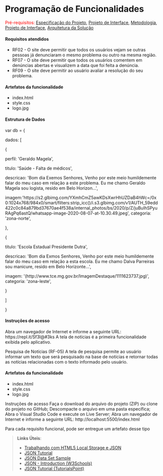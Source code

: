 # Programação de Funcionalidades

<span style="color:red">Pré-requisitos: <a href="2-Especificação do Projeto.md"> Especificação do Projeto</a></span>, <a href="3-Projeto de Interface.md"> Projeto de Interface</a>, <a href="4-Metodologia.md"> Metodologia</a>, <a href="3-Projeto de Interface.md"> Projeto de Interface</a>, <a href="5-Arquitetura da Solução.md"> Arquitetura da Solução</a>

  

<h4>Requisitos atendidos</h4>
<ul>
<li>RF02 -  O site deve permitir que todos os usuários vejam se outras  pessoas já denunciaram o mesmo problema ou outro na  mesma região.</li>
<li>RF07 - O site deve permitir que todos os usuários comentem em  denúncias abertas e visualizem a data que foi feita a  denúncia.</li>
<li>RF09 - O site deve permitir ao usuário avaliar a resolução do seu  problema.</li>
</ul>

<h4>Artefatos da funcionalidade </h4>
<ul>
<li>index.html </li>
<li>style.css </li>
<li>logo.jpg </li>
</ul>

<h4>Estrutura de Dados</h4>
<p>var db = {</p>
   <p> dados: [</p>
      <p>  {</p>
           <p> perfil: 'Geraldo Magela',</p>
           <p> titulo: 'Saúde - Falta de médicos',</p>
            <p>descricao: 'Bom dia Exemos Senhores, Venho por este meio humildemente falar do meu caso em relação a este problema. Eu me chamo Geraldo Magela sou logista, resido em Belo Horizon…',</p>
           <p> imagem:'https://s2.glbimg.com/YXmhCmZ5awKDsXwrHhUZDaB4hWc=/0x0:1024x768/984x0/smart/filters:strip_icc()/i.s3.glbimg.com/v1/AUTH_59edd422c0c84a879bd37670ae4f538a/internal_photos/bs/2020/p/Z/juBuIhSPyuRAgPq6astQ/whatsapp-image-2020-08-07-at-10.30.49.jpeg',
            categoria: 'zona-norte',</p>
       <p> }, </p>
       <p> {</p>
           <p> titulo: 'Escola Estadual Presidente Dutra',</p>
            <p>descricao: 'Bom dia Exmos Senhores, Venho por este meio humildemente falar do meu caso em relação a esta escola. Eu me chamo Dalva Parreiras sou manicure, resido em Belo Horizonte…',</p>
            <p>imagem: '(http://www.tce.mg.gov.br/ImagemDestaque/1111623737.jpg)',
            categoria: 'zona-leste',</p>
      <p>  }</p>
   <p> ]</p>
<p>}</p>
 
 
<h4>Instruções de acesso</h4>
Abra um navegador de Internet e informe a seguinte URL: https://repl.it/Sf3l@#3ks  
A tela de notícias é a primeira funcionalidade exibida pelo aplicativo. 
 
 
Pesquisa de Notícias (RF-05) 
A tela de pesquisa permite ao usuário informar um texto que será pesquisado na base de notícias e retornar todas as notícias relacionadas com o texto informado pelo usuário. 

<h4>Artefatos da funcionalidade </h4>
<ul>
<li>index.html </li>
<li>style.css </li>
<li>logo.jpg </li>
</ul>
 
Instruções de acesso 
Faça o download do arquivo do projeto (ZIP) ou clone do projeto no GitHub; 
Descompacte o arquivo em uma pasta específica; 
Abra o Visual Studio Code e execute on Live Server; 
Abra um navegador de Internet e informe a seguinte URL: 
http://localhost:5500/index.html  


Para cada requisito funcional, pode ser entregue um artefato desse tipo

> **Links Úteis**:
>
> - [Trabalhando com HTML5 Local Storage e JSON](https://www.devmedia.com.br/trabalhando-com-html5-local-storage-e-json/29045)
> - [JSON Tutorial](https://www.w3resource.com/JSON)
> - [JSON Data Set Sample](https://opensource.adobe.com/Spry/samples/data_region/JSONDataSetSample.html)
> - [JSON - Introduction (W3Schools)](https://www.w3schools.com/js/js_json_intro.asp)
> - [JSON Tutorial (TutorialsPoint)](https://www.tutorialspoint.com/json/index.htm)

